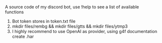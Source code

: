 A source code of my discord bot, use !help to see a list of available functions
1) Bot token stores in token.txt file 
2) mkdir files/rembg && mkdir files/gtts && mkdir files/ytmp3
3) I highly recommend to use OpenAI as provider, using g4f documentation create .har
